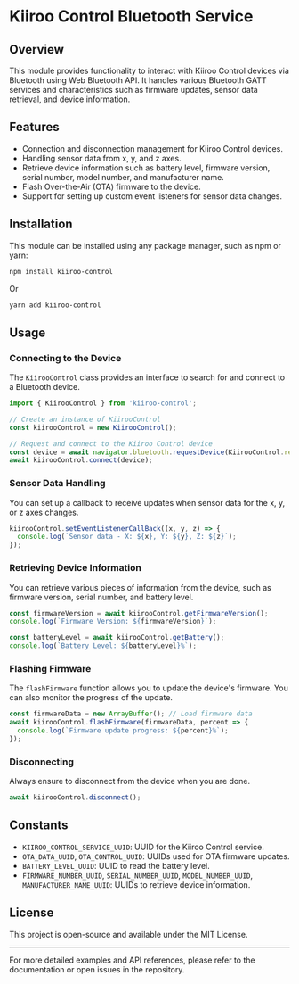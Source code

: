# Kiiroo Control Bluetooth Service

## Overview
This module provides functionality to interact with Kiiroo Control devices via Bluetooth using Web Bluetooth API. It handles various Bluetooth GATT services and characteristics such as firmware updates, sensor data retrieval, and device information.

## Features
- Connection and disconnection management for Kiiroo Control devices.
- Handling sensor data from x, y, and z axes.
- Retrieve device information such as battery level, firmware version, serial number, model number, and manufacturer name.
- Flash Over-the-Air (OTA) firmware to the device.
- Support for setting up custom event listeners for sensor data changes.
  
## Installation
This module can be installed using any package manager, such as npm or yarn:

```bash
npm install kiiroo-control
```

Or

```bash
yarn add kiiroo-control
```

## Usage

### Connecting to the Device
The `KiirooControl` class provides an interface to search for and connect to a Bluetooth device.

```typescript
import { KiirooControl } from 'kiiroo-control';

// Create an instance of KiirooControl
const kiirooControl = new KiirooControl();

// Request and connect to the Kiiroo Control device
const device = await navigator.bluetooth.requestDevice(KiirooControl.requestDeviceOptions);
await kiirooControl.connect(device);
```

### Sensor Data Handling
You can set up a callback to receive updates when sensor data for the x, y, or z axes changes.

```typescript
kiirooControl.setEventListenerCallBack((x, y, z) => {
  console.log(`Sensor data - X: ${x}, Y: ${y}, Z: ${z}`);
});
```

### Retrieving Device Information
You can retrieve various pieces of information from the device, such as firmware version, serial number, and battery level.

```typescript
const firmwareVersion = await kiirooControl.getFirmwareVersion();
console.log(`Firmware Version: ${firmwareVersion}`);

const batteryLevel = await kiirooControl.getBattery();
console.log(`Battery Level: ${batteryLevel}%`);
```

### Flashing Firmware
The `flashFirmware` function allows you to update the device's firmware. You can also monitor the progress of the update.

```typescript
const firmwareData = new ArrayBuffer(); // Load firmware data
await kiirooControl.flashFirmware(firmwareData, percent => {
  console.log(`Firmware update progress: ${percent}%`);
});
```

### Disconnecting
Always ensure to disconnect from the device when you are done.

```typescript
await kiirooControl.disconnect();
```

## Constants

- `KIIROO_CONTROL_SERVICE_UUID`: UUID for the Kiiroo Control service.
- `OTA_DATA_UUID`, `OTA_CONTROL_UUID`: UUIDs used for OTA firmware updates.
- `BATTERY_LEVEL_UUID`: UUID to read the battery level.
- `FIRMWARE_NUMBER_UUID`, `SERIAL_NUMBER_UUID`, `MODEL_NUMBER_UUID`, `MANUFACTURER_NAME_UUID`: UUIDs to retrieve device information.

## License
This project is open-source and available under the MIT License.

---

For more detailed examples and API references, please refer to the documentation or open issues in the repository.